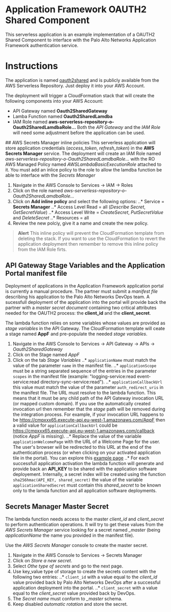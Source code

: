 # Application Framework OAUTH2 Shared Component
This serverless application is an example implementation of a OAUTH2 Shared Component to interface with the Palo Alto Networks Application Framework authentication service.

# Instructions
The application is named [oauth2shared](https://serverlessrepo.aws.amazon.com/#/applications/arn:aws:serverlessrepo:us-east-1:760265413520:applications~oauth2shared) and is publicly available from the AWS Serverless Repository. Just deploy it into your AWS Account.

The deployment will trigger a CloudFormation stack that will create the following components into your AWS Account:
* API Gateway named **Oauth2SharedGateway**
* Lamba Function named **Oauth2SharedLamdba**
* IAM Role named **aws-serverless-repository-o-Oauth2SharedLamdbaRole...**
Both the _API Gateway_ and the _IAM Role_ will need some adjustment before the application can be used.

## AWS Secrets Manager inline policies
This serverless application will store application credentials (*access_token*, *refresh_token*) in the **AWS Secrets Manager** service. The deployment will create an IAM Role named _aws-serverless-repository-o-Oauth2SharedLamdbaRole..._ with the RO AWS Managed Policy named *AWSLambdaBasicExecutionRole* attached to it. You must add an inlice policy to the role to allow the lamdba function be able to interface with the _Secrets Manager_
1. Navigate in the AWS Console to Services -> IAM -> Roles
2. Click on the role named _aws-serverless-repository-o-Oauth2SharedLamdbaRole..._
3. Click on **Add inline policy** and select the following options:
..* Service = **Secrets Manager**
..* Access Level Read = all (_Describe Secret_, _GetSecretValue_)
..* Access Level Write = _CreateSecret_, _PutSecretValue_ and _DeleteSecret_
..* Resources = all
4. Review the new polciy, give it a name and create the new policy.
> **Alert**
> This inline policy will prevent the CloudFormation template from deleting the stack. If you want to use the CloudFormation to revert the application deployment then remember to remove this inline policy from the IAM Role firts.

## API Gateway Stage Variables and the Application Portal **manifest file**
Deployment of applications in the Application Framework application portal is currently a manual procedure. The partner must submit a _manifest file_ describing his application to the Palo Alto Networks DevOps team. A sucessfull deployment of the application into the portal will provide back the partner with a _master secret document_ containing two critical attributes needed for the OAUTH2 process: the **client_id** and the **client_secret**.

The lambda function relies on some variables whose values are provided as _stage variables_ in the API Gateway. The CloudFormation template will ceate a stage named **AppF** and pre-populate the needed _stage variables_.
1. Navigate in the AWS Console to Services -> API Gateway -> APIs -> _Oauth2SharedGateway_
2. Click on the Stage named _AppF_
3. Click on the tab _Stage Variables_
..* `applicationName` must match the value of the parameter `name` in the manifest file.
..* `applicationScope` must be a string separated sequence of the entries in the parameter `scopes` in the manifest file (example: "logging-service:read event-service:read directory-sync-service:read").
..* `applicationCallbackUrl` this value must match the value of the parameter `auth_redirect_uris` in the manifest file. The URL must resolve to the lambda function. This means that it must be any child path of the API Gateway invocation URL (or mapped custom domain). If you use the automatically created invocation url then remember that the _stage_ path will be removed during the integration process. For example, if your invocation URL happens to be https://cmpxxx65.execute-api.eu-west-1.amazonaws.com/AppF then a valid value for `applicationCallbackUrl` could be https://cmpxxx65.execute-api.eu-west-1.amazonaws.com/callback (notice _AppF_ is missing).
..* Replace the value of the variable `applicationWelcomePage` with the URL of a Welcome Page for the user. The user's browser will be redirected to this URL at the end of the authentication process (or when clicking on your activated application tile in the portal). You can explore this [example page](https://s3-eu-west-1.amazonaws.com/oauth2shared/welcome.html)
..* For each successfull application activation the lambda function will generate and provide back an **API_KEY** to be shared with the application software deployement. Internally, a secret index will be created using the function `sha256hmac(API_KEY, shared_secret)` the value of the variable `applicationSharedSecret` must contain this *shared_secret* to be known only to the lamda function and all application software deployments.

## Secrets Manager **Master Secret**
The lambda function needs access to the master *client_id* and *client_secret* to perform authentication operations. It will try to get these values from the _AWS Secrets Manager_ service looking for a secret named *<applicationName>_master* (being _applicationName_ the name you provided in the manifest file).

Use the *AWS Secrets Manager* console to create the master secret.
1. Navigate in the AWS Console to Services -> Secrets Manager
2. Click on _Store a new secret_.
3. Select _Othe type of secrets_ and go to the next page.
4. Use key_value type of storage to create the secrets content with the following two entries:
..* `client_id` with a value equal to the *client_id* value provided back by Palo Alto Networks DevOps after a successful application deployment into the portal.
..* `client_secret` with a value equal to the *client_secret* value provided back by DevOps.
5. The _Secret name_ must conform to *<applicationName>_master* schema.
6. Keep disabled _automatic rotation_ and store the secret.
